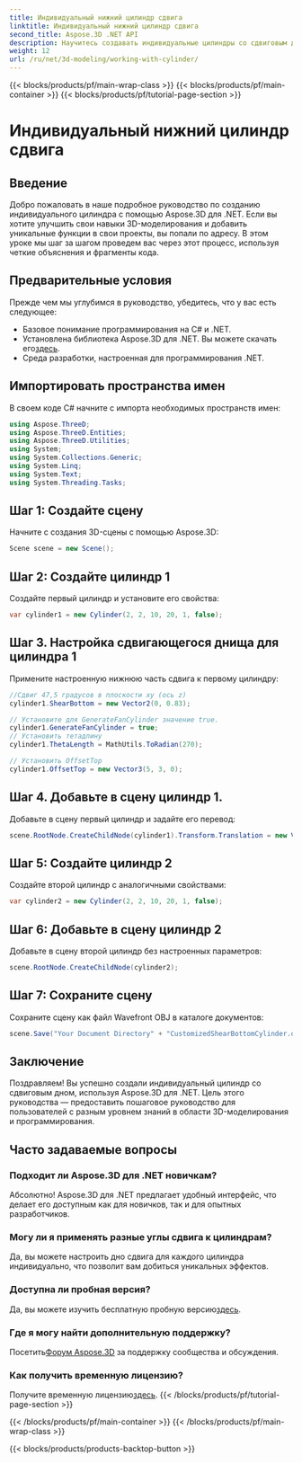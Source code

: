 ```yaml
---
title: Индивидуальный нижний цилиндр сдвига
linktitle: Индивидуальный нижний цилиндр сдвига
second_title: Aspose.3D .NET API
description: Научитесь создавать индивидуальные цилиндры со сдвиговым дном с помощью Aspose.3D для .NET с помощью нашего подробного пошагового руководства. Совершенствуйте свои навыки 3D-моделирования уже сегодня!
weight: 12
url: /ru/net/3d-modeling/working-with-cylinder/
---
```


{{< blocks/products/pf/main-wrap-class >}}
{{< blocks/products/pf/main-container >}}
{{< blocks/products/pf/tutorial-page-section >}}

# Индивидуальный нижний цилиндр сдвига

## Введение
Добро пожаловать в наше подробное руководство по созданию индивидуального цилиндра с помощью Aspose.3D для .NET. Если вы хотите улучшить свои навыки 3D-моделирования и добавить уникальные функции в свои проекты, вы попали по адресу. В этом уроке мы шаг за шагом проведем вас через этот процесс, используя четкие объяснения и фрагменты кода.
## Предварительные условия
Прежде чем мы углубимся в руководство, убедитесь, что у вас есть следующее:
- Базовое понимание программирования на C# и .NET.
-  Установлена библиотека Aspose.3D для .NET. Вы можете скачать его[здесь](https://releases.aspose.com/3d/net/).
- Среда разработки, настроенная для программирования .NET.
## Импортировать пространства имен
В своем коде C# начните с импорта необходимых пространств имен:
```csharp
using Aspose.ThreeD;
using Aspose.ThreeD.Entities;
using Aspose.ThreeD.Utilities;
using System;
using System.Collections.Generic;
using System.Linq;
using System.Text;
using System.Threading.Tasks;
```
## Шаг 1: Создайте сцену
Начните с создания 3D-сцены с помощью Aspose.3D:
```csharp
Scene scene = new Scene();
```
## Шаг 2: Создайте цилиндр 1
Создайте первый цилиндр и установите его свойства:
```csharp
var cylinder1 = new Cylinder(2, 2, 10, 20, 1, false);
```
## Шаг 3. Настройка сдвигающегося днища для цилиндра 1
Примените настроенную нижнюю часть сдвига к первому цилиндру:
```csharp
//Сдвиг 47,5 градусов в плоскости xy (ось z)
cylinder1.ShearBottom = new Vector2(0, 0.83); 

// Установите для GenerateFanCylinder значение true.
cylinder1.GenerateFanCylinder = true;
// Установить тетадлину
cylinder1.ThetaLength = MathUtils.ToRadian(270);

// Установить OffsetTop
cylinder1.OffsetTop = new Vector3(5, 3, 0);
```
## Шаг 4. Добавьте в сцену цилиндр 1.
Добавьте в сцену первый цилиндр и задайте его перевод:
```csharp
scene.RootNode.CreateChildNode(cylinder1).Transform.Translation = new Vector3(10, 0, 0);
```
## Шаг 5: Создайте цилиндр 2
Создайте второй цилиндр с аналогичными свойствами:
```csharp
var cylinder2 = new Cylinder(2, 2, 10, 20, 1, false);
```
## Шаг 6: Добавьте в сцену цилиндр 2
Добавьте в сцену второй цилиндр без настроенных параметров:
```csharp
scene.RootNode.CreateChildNode(cylinder2);
```
## Шаг 7: Сохраните сцену
Сохраните сцену как файл Wavefront OBJ в каталоге документов:
```csharp
scene.Save("Your Document Directory" + "CustomizedShearBottomCylinder.obj", FileFormat.WavefrontOBJ);
```
## Заключение
Поздравляем! Вы успешно создали индивидуальный цилиндр со сдвиговым дном, используя Aspose.3D для .NET. Цель этого руководства — предоставить пошаговое руководство для пользователей с разным уровнем знаний в области 3D-моделирования и программирования.
## Часто задаваемые вопросы
### Подходит ли Aspose.3D для .NET новичкам?
Абсолютно! Aspose.3D для .NET предлагает удобный интерфейс, что делает его доступным как для новичков, так и для опытных разработчиков.
### Могу ли я применять разные углы сдвига к цилиндрам?
Да, вы можете настроить дно сдвига для каждого цилиндра индивидуально, что позволит вам добиться уникальных эффектов.
### Доступна ли пробная версия?
 Да, вы можете изучить бесплатную пробную версию[здесь](https://releases.aspose.com/).
### Где я могу найти дополнительную поддержку?
 Посетить[Форум Aspose.3D](https://forum.aspose.com/c/3d/18) за поддержку сообщества и обсуждения.
### Как получить временную лицензию?
 Получите временную лицензию[здесь](https://purchase.aspose.com/temporary-license/).
{{< /blocks/products/pf/tutorial-page-section >}}

{{< /blocks/products/pf/main-container >}}
{{< /blocks/products/pf/main-wrap-class >}}

{{< blocks/products/products-backtop-button >}}
